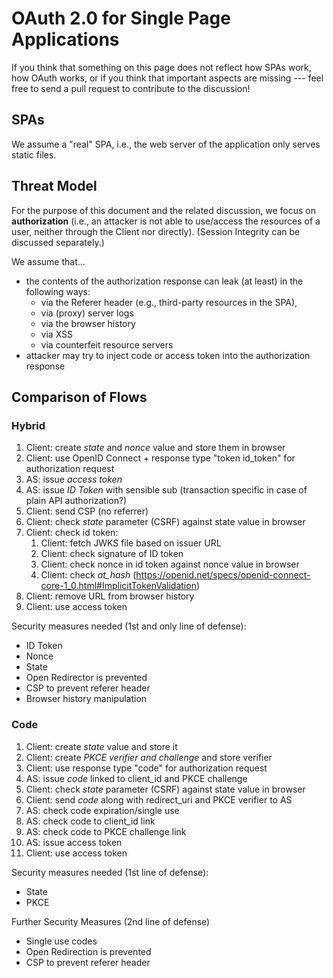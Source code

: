 # OAuth 2.0 for Single Page Applications
If you think that something on this page does not reflect how SPAs work, how OAuth works, 
or if you think that important aspects are missing --- feel free to send a pull request 
to contribute to the discussion!


## SPAs
We assume a "real" SPA, i.e., the web server of the application only serves static files.

## Threat Model

For the purpose of this document and the related discussion, we focus on **authorization** (i.e., an attacker is not able to use/access the resources of a user, neither through the Client nor directly). (Session Integrity can be discussed separately.)

We assume that...

  * the contents of the authorization response can leak (at least) in the following ways:
    * via the Referer header (e.g., third-party resources in the SPA),
    * via (proxy) server logs 
    * via the browser history
    * via XSS
    * via counterfeit resource servers
  * attacker may try to inject code or access token into the authorization response
  

## Comparison of Flows

### Hybrid

 1. Client: create *state* and *nonce* value and store them in browser
 1. Client: use OpenID Connect + response type "token id_token" for authorization request
 1. AS: issue *access token*
 1. AS: issue *ID Token* with sensible sub (transaction specific in case of plain API authorization?)
 1. Client: send CSP (no referrer)
 1. Client: check *state* parameter (CSRF) against state value in browser
 1. Client: check id token:
    1. Client: fetch JWKS file based on issuer URL
    1. Client: check signature of ID token
    1. Client: check nonce in id token against nonce value in browser
    1. Client: check *at_hash* (https://openid.net/specs/openid-connect-core-1_0.html#ImplicitTokenValidation)
 1. Client: remove URL from browser history
 1. Client: use access token

Security measures needed (1st and only line of defense):

 * ID Token
 * Nonce
 * State
 * Open Redirector is prevented
 * CSP to prevent referer header
 * Browser history manipulation

### Code
 
 1. Client: create *state* value and store it
 1. Client: create *PKCE verifier and challenge* and store verifier
 1. Client: use response type "code" for authorization request
 1. AS: issue *code* linked to client_id and PKCE challenge
 1. Client: check *state* parameter (CSRF) against state value in browser
 1. Client: send *code* along with redirect_uri and PKCE verifier to AS
 1. AS: check code expiration/single use
 1. AS: check code to client_id link
 1. AS: check code to PKCE challenge link
 1. AS: issue access token
 1. Client: use access token

Security measures needed (1st line of defense):

 * State
 * PKCE
 
Further Security Measures (2nd line of defense)
 
 * Single use codes
 * Open Redirection is prevented
 * CSP to prevent referer header
